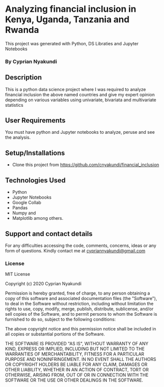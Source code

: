 #  Analyzing financial inclusion in Kenya, Uganda, Tanzania and Rwanda 

This project was generated with Python, DS Libraties and Jupyter Notebooks

### By Cyprian Nyakundi

## Description

This is a python data science project where I was required to  analyze financial inclusion the above named countries and give my expert opinion depending on various variables using univariate, bivariata and multivariate statistics

## User Requirements
You must have python and Jupyter notebooks to analyze, peruse and see the analysis.  

## Setup/Installations

* Clone this project from https://github.com/cnyakundi/financial_inclusion


## Technologies Used 

* Python 
* Jupyter Notebooks 
* Google Collab
* Pandas
* Numpy and
* Matplotlib among others. 


## Support and contact details

For any difficulties accessing the code, comments, concerns, ideas or any form of questions. Kindly contact me at cypriannyakundi@gmail.com

### License

MIT License

Copyright (c) 2020 Cyprian Nyakundi

Permission is hereby granted, free of charge, to any person obtaining a copy of this software and associated documentation files (the "Software"), to deal in the Software without restriction, including without limitation the rights to use, copy, modify, merge, publish, distribute, sublicense, and/or sell copies of the Software, and to permit persons to whom the Software is furnished to do so, subject to the following conditions:

The above copyright notice and this permission notice shall be included in all copies or substantial portions of the Software.

THE SOFTWARE IS PROVIDED "AS IS", WITHOUT WARRANTY OF ANY KIND, EXPRESS OR IMPLIED, INCLUDING BUT NOT LIMITED TO THE WARRANTIES OF MERCHANTABILITY, FITNESS FOR A PARTICULAR PURPOSE AND NONINFRINGEMENT. IN NO EVENT SHALL THE AUTHORS OR COPYRIGHT HOLDERS BE LIABLE FOR ANY CLAIM, DAMAGES OR OTHER LIABILITY, WHETHER IN AN ACTION OF CONTRACT, TORT OR OTHERWISE, ARISING FROM, OUT OF OR IN CONNECTION WITH THE SOFTWARE OR THE USE OR OTHER DEALINGS IN THE SOFTWARE.
